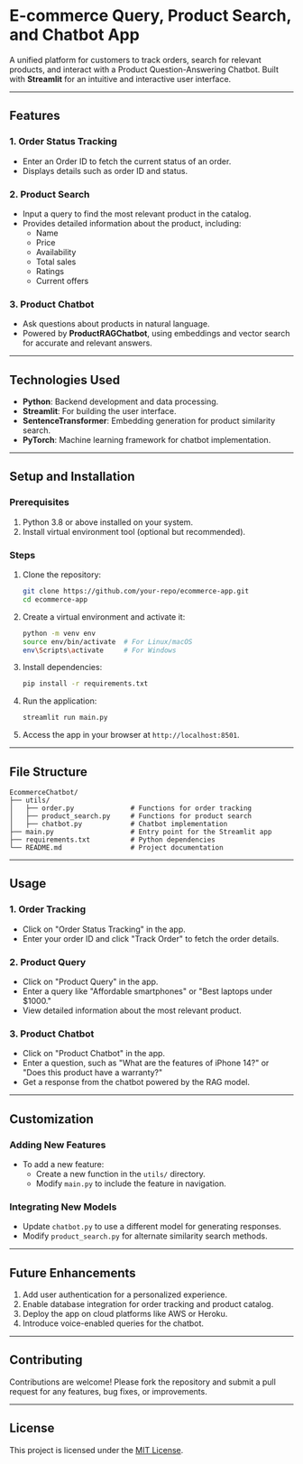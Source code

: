 # **E-commerce Query, Product Search, and Chatbot App**

A unified platform for customers to track orders, search for relevant products, and interact with a Product Question-Answering Chatbot. Built with **Streamlit** for an intuitive and interactive user interface.

---

## **Features**

### 1. **Order Status Tracking**
- Enter an Order ID to fetch the current status of an order.
- Displays details such as order ID and status.
  
### 2. **Product Search**
- Input a query to find the most relevant product in the catalog.
- Provides detailed information about the product, including:
  - Name
  - Price
  - Availability
  - Total sales
  - Ratings
  - Current offers

### 3. **Product Chatbot**
- Ask questions about products in natural language.
- Powered by **ProductRAGChatbot**, using embeddings and vector search for accurate and relevant answers.

---

## **Technologies Used**
- **Python**: Backend development and data processing.
- **Streamlit**: For building the user interface.
- **SentenceTransformer**: Embedding generation for product similarity search.
- **PyTorch**: Machine learning framework for chatbot implementation.

---

## **Setup and Installation**

### **Prerequisites**
1. Python 3.8 or above installed on your system.
2. Install virtual environment tool (optional but recommended).

### **Steps**
1. Clone the repository:
   ```bash
   git clone https://github.com/your-repo/ecommerce-app.git
   cd ecommerce-app
   ```

2. Create a virtual environment and activate it:
   ```bash
   python -m venv env
   source env/bin/activate  # For Linux/macOS
   env\Scripts\activate     # For Windows
   ```

3. Install dependencies:
   ```bash
   pip install -r requirements.txt
   ```

4. Run the application:
   ```bash
   streamlit run main.py
   ```

5. Access the app in your browser at `http://localhost:8501`.

---

## **File Structure**
```plaintext
EcommerceChatbot/
├── utils/
│   ├── order.py              # Functions for order tracking
│   ├── product_search.py     # Functions for product search
│   ├── chatbot.py            # Chatbot implementation
├── main.py                   # Entry point for the Streamlit app
├── requirements.txt          # Python dependencies
└── README.md                 # Project documentation
```

---

## **Usage**

### 1. **Order Tracking**
- Click on "Order Status Tracking" in the app.
- Enter your order ID and click "Track Order" to fetch the order details.

### 2. **Product Query**
- Click on "Product Query" in the app.
- Enter a query like "Affordable smartphones" or "Best laptops under $1000."
- View detailed information about the most relevant product.

### 3. **Product Chatbot**
- Click on "Product Chatbot" in the app.
- Enter a question, such as "What are the features of iPhone 14?" or "Does this product have a warranty?"
- Get a response from the chatbot powered by the RAG model.

---

## **Customization**

### **Adding New Features**
- To add a new feature:
  - Create a new function in the `utils/` directory.
  - Modify `main.py` to include the feature in navigation.

### **Integrating New Models**
- Update `chatbot.py` to use a different model for generating responses.
- Modify `product_search.py` for alternate similarity search methods.

---

## **Future Enhancements**
1. Add user authentication for a personalized experience.
2. Enable database integration for order tracking and product catalog.
3. Deploy the app on cloud platforms like AWS or Heroku.
4. Introduce voice-enabled queries for the chatbot.

---

## **Contributing**
Contributions are welcome! Please fork the repository and submit a pull request for any features, bug fixes, or improvements.

---

## **License**
This project is licensed under the [MIT License](LICENSE).

